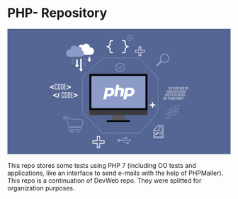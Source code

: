 # PHP- Repository

![Usefull langugage for back-end](./php2.jpg)

This repo stores some tests using PHP 7 (including OO tests and applications, like an interface to send e-mails with the help of PHPMailer).
This repo is a continuation of DevWeb repo. They were splitted for organization purposes.
